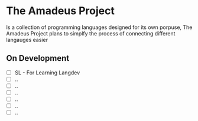 # The Amadeus Project
Is a collection of programming languages designed for its own porpuse, The Amadeus Project plans to simplfy the process of connecting different langauges easier

## On Development
- [ ] SL - For Learning Langdev
- [ ] ..
- [ ] ..
- [ ] ..
- [ ] ..
- [ ] ..
- [ ] ..
